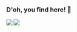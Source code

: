 ### D'oh, you find here! 👋
<!--
**lolyu/lolyu** is a ✨ _special_ ✨ repository because its `README.md` (this file) appears on your GitHub profile.

Here are some ideas to get you started:

- 🔭 I’m currently working on ...
- 🌱 I’m currently learning ...
- 👯 I’m looking to collaborate on ...
- 🤔 I’m looking for help with ...
- 💬 Ask me about ...
- 📫 How to reach me: ...
- 😄 Pronouns: ...
- ⚡ Fun fact: ...
-->
<a href="https://github.com/lolyu/github-readme-stats">
<img align="left" src="https://github-readme-stats.vercel.app/api?username=lolyu&show_icons=true" />
</a>
<a href=""https://github.com/lolyu/github-readme-stats">
<img align="center" src="https://github-readme-stats.vercel.app/api/top-langs/?username=lolyu&langs_count=3" />
</a>
